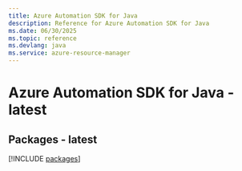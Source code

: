 ```yaml
---
title: Azure Automation SDK for Java
description: Reference for Azure Automation SDK for Java
ms.date: 06/30/2025
ms.topic: reference
ms.devlang: java
ms.service: azure-resource-manager
---
```

# Azure Automation SDK for Java - latest
## Packages - latest
[!INCLUDE [packages](automation-index.md)]